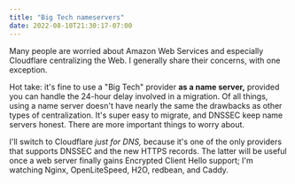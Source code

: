 ```yaml
---
title: "Big Tech nameservers"
date: 2022-08-10T21:30:17-07:00
---
```

Many people are worried about Amazon Web Services and especially Cloudflare centralizing the Web. I generally share their concerns, with one exception.

Hot take: it's fine to use a "Big Tech" provider **as a name server,** provided you can handle the 24-hour delay involved in a migration. Of all things, using a name server doesn't have nearly the same the drawbacks as other types of centralization. It's super easy to migrate, and DNSSEC keep name servers honest. There are more important things to worry about.

I'll switch to Cloudflare *just for DNS,* because it's one of the only providers that supports DNSSEC and the new HTTPS records. The latter will be useful once a web server finally gains Encrypted Client Hello support; I'm watching Nginx, OpenLiteSpeed, H2O, redbean, and Caddy.

